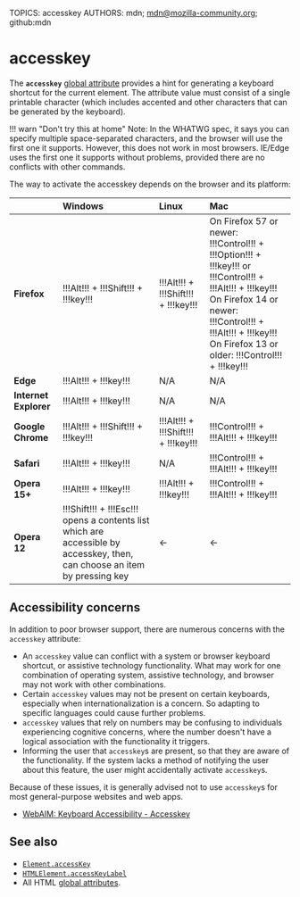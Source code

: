 TOPICS: accesskey
AUTHORS: mdn; mdn@mozilla-community.org; github:mdn

# accesskey

The **`accesskey`** [global attribute](/en/webfrontend/HTML_Global_Attribute)
provides a hint for generating a keyboard shortcut for the current element. The attribute value must
consist of a single printable character (which includes accented and other characters that can be
generated by the keyboard).

!!! warn "Don't try this at home"
    Note: In the WHATWG spec, it says you can specify multiple space-separated characters, and the
    browser will use the first one it supports. However, this does not work in most browsers. IE/Edge
    uses the first one it supports without problems, provided there are no conflicts with other commands.

The way to activate the accesskey depends on the browser and its platform:

|  | Windows | Linux | Mac |
| :-- | :-- | :-- | :-- |
| **Firefox** | !!!Alt!!! + !!!Shift!!! + !!!key!!! | !!!Alt!!! + !!!Shift!!! + !!!key!!! | On Firefox 57 or newer: !!!Control!!! + !!!Option!!! + !!!key!!! or !!!Control!!! + !!!Alt!!! + !!!key!!!<br>On Firefox 14 or newer: !!!Control!!! + !!!Alt!!! + !!!key!!!<br>On Firefox 13 or older: !!!Control!!! + !!!key!!!
| **Edge** | !!!Alt!!! + !!!key!!! | N/A | N/A |
| **Internet Explorer** | !!!Alt!!! + !!!key!!! | N/A | N/A |
| **Google Chrome** | !!!Alt!!! + !!!Shift!!! + !!!key!!! | !!!Alt!!! + !!!Shift!!! + !!!key!!! | !!!Control!!! + !!!Alt!!! + !!!key!!!
| **Safari** | !!!Alt!!! + !!!key!!! | N/A | !!!Control!!! + !!!Alt!!! + !!!key!!!
| **Opera 15+** | !!!Alt!!! + !!!key!!! | !!!Alt!!! + !!!key!!! | !!!Control!!! + !!!Alt!!! + !!!key!!!
| **Opera 12** | !!!Shift!!! + !!!Esc!!! opens a contents list which are accessible by accesskey, then, can choose an item by pressing key | <- | <- |

## Accessibility concerns

In addition to poor browser support, there are numerous concerns with the `accesskey` attribute:

- An `accesskey` value can conflict with a system or browser keyboard shortcut, or assistive technology
functionality. What may work for one combination of operating system, assistive technology, and
browser may not work with other combinations.
- Certain `accesskey` values may not be present on certain keyboards, especially when
internationalization is a concern. So adapting to specific languages could cause further problems.
- `accesskey` values that rely on numbers may be confusing to individuals experiencing cognitive
concerns, where the number doesn't have a logical association with the functionality it triggers.
- Informing the user that `accesskey`s are present, so that they are aware of the functionality. If
the system lacks a method of notifying the user about this feature, the user might accidentally
activate `accesskey`s.

Because of these issues, it is generally advised not to use `accesskey`s for most general-purpose
websites and web apps.

- [WebAIM: Keyboard Accessibility - Accesskey](https://webaim.org/techniques/keyboard/accesskey#spec)

## See also

- [`Element.accessKey`](/en/webfrontend/Element.accessKey)
- [`HTMLElement.accessKeyLabel`](/en/webfrontend/HTMLElement.accessKeyLabel)
- All HTML [global attributes](/en/webfrontend/HTML_Global_Attribute).
